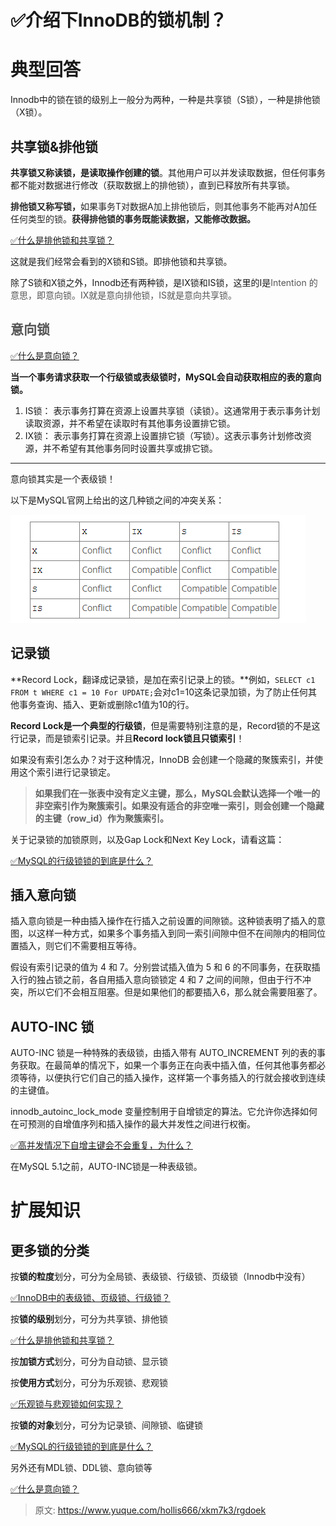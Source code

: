 # ✅介绍下InnoDB的锁机制？

# 典型回答


Innodb中的锁在锁的级别上一般分为两种，一种是共享锁（S锁），一种是排他锁（X锁）。



## 共享锁&排他锁


**共享锁又称读锁，是读取操作创建的锁**。其他用户可以并发读取数据，但任何事务都不能对数据进行修改（获取数据上的排他锁），直到已释放所有共享锁。



**<font style="color:rgb(38, 38, 38);">排他锁又称写锁，</font>**<font style="color:rgb(38, 38, 38);">如果事务T对数据A加上排他锁后，则其他事务不能再对A加任任何类型的锁。</font>**<font style="color:rgb(38, 38, 38);">获得排他锁的事务既能读数据，又能修改数据。</font>**<font style="color:rgb(38, 38, 38);"></font>



[✅什么是排他锁和共享锁？](https://www.yuque.com/hollis666/xkm7k3/ec5yhfon858vcq5p)



这就是我们经常会看到的X锁和S锁。即排他锁和共享锁。



除了S锁和X锁之外，Innodb还有两种锁，是IX锁和IS锁，这里的I是<font style="color:rgb(85, 85, 85);">Intention 的意思，即意向锁。IX就是意向排他锁，IS就是意向共享锁。</font>

<font style="color:rgb(85, 85, 85);"></font>

## <font style="color:rgb(85, 85, 85);">意向锁</font>
<font style="color:rgb(85, 85, 85);"></font>

[✅什么是意向锁？](https://www.yuque.com/hollis666/xkm7k3/zf7nalngrigml547)



**当一个事务请求获取一个行级锁或表级锁时，MySQL会自动获取相应的表的意向锁。**



1. IS锁： 表示事务打算在资源上设置共享锁（读锁）。这通常用于表示事务计划读取资源，并不希望在读取时有其他事务设置排它锁。
2. IX锁： 表示事务打算在资源上设置排它锁（写锁）。这表示事务计划修改资源，并不希望有其他事务同时设置共享或排它锁。

****

意向锁其实是一个表级锁！



以下是MySQL官网上给出的这几种锁之间的冲突关系：

![1709373174066-8297e99e-15e4-41bc-bd0c-775b907dae67.png](./img/6ZWshT_gdJ_XayEe/1709373174066-8297e99e-15e4-41bc-bd0c-775b907dae67-188647.png)





## 记录锁


**Record Lock，翻译成记录锁，是加在索引记录上的锁。**例如，`SELECT c1 FROM t WHERE c1 = 10 For UPDATE;`会对c1=10这条记录加锁，为了防止任何其他事务查询、插入、更新或删除c1值为10的行。



**Record Lock是一个典型的行级锁**，但是需要特别注意的是，Record锁的不是这行记录，而是锁索引记录。并且**Record lock锁且只锁索引**！



如果没有索引怎么办？对于这种情况，InnoDB 会创建一个隐藏的聚簇索引，并使用这个索引进行记录锁定。



> **如果我们在一张表中没有定义主键，那么，MySQL会默认选择一个唯一的非空索引作为聚簇索引。如果没有适合的非空唯一索引，则会创建一个隐藏的主键（row_id）作为聚簇索引。**
>



关于记录锁的加锁原则，以及Gap Lock和Next Key Lock，请看这篇：



[✅MySQL的行级锁锁的到底是什么？](https://www.yuque.com/hollis666/xkm7k3/kfygzw)



## 插入意向锁


插入意向锁是一种由插入操作在行插入之前设置的间隙锁。这种锁表明了插入的意图，以这样一种方式，如果多个事务插入到同一索引间隙中但不在间隙内的相同位置插入，则它们不需要相互等待。



假设有索引记录的值为 4 和 7。分别尝试插入值为 5 和 6 的不同事务，在获取插入行的独占锁之前，各自用插入意向锁锁定 4 和 7 之间的间隙，但由于行不冲突，所以它们不会相互阻塞。但是如果他们的都要插入6，那么就会需要阻塞了。



## AUTO-INC 锁


AUTO-INC 锁是一种特殊的表级锁，由插入带有 AUTO_INCREMENT 列的表的事务获取。在最简单的情况下，如果一个事务正在向表中插入值，任何其他事务都必须等待，以便执行它们自己的插入操作，这样第一个事务插入的行就会接收到连续的主键值。



innodb_autoinc_lock_mode 变量控制用于自增锁定的算法。它允许你选择如何在可预测的自增值序列和插入操作的最大并发性之间进行权衡。



[✅高并发情况下自增主键会不会重复，为什么？](https://www.yuque.com/hollis666/xkm7k3/oxdeyunw5v65gqen)



在MySQL 5.1之前，AUTO-INC锁是一种表级锁。



# 扩展知识


## 更多锁的分类


按**锁的粒度**划分，可分为全局锁、表级锁、行级锁、页级锁（Innodb中没有）

[✅InnoDB中的表级锁、页级锁、行级锁？](https://www.yuque.com/hollis666/xkm7k3/vef33zs32vyylktv)



按**锁的级别**划分，可分为共享锁、排他锁 

[✅什么是排他锁和共享锁？](https://www.yuque.com/hollis666/xkm7k3/ec5yhfon858vcq5p)

按**加锁方式**划分，可分为自动锁、显示锁

按**使用方式**划分，可分为乐观锁、悲观锁

[✅乐观锁与悲观锁如何实现？](https://www.yuque.com/hollis666/xkm7k3/ionc18)

按**锁的对象**划分，可分为记录锁、间隙锁、临键锁

[✅MySQL的行级锁锁的到底是什么？](https://www.yuque.com/hollis666/xkm7k3/kfygzw)



另外还有MDL锁、DDL锁、意向锁等



[✅什么是意向锁？](https://www.yuque.com/hollis666/xkm7k3/zf7nalngrigml547)





> 原文: <https://www.yuque.com/hollis666/xkm7k3/rgdoek>